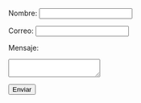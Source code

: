 <form action="https://formspree.io/f/xleqnkvb" method="POST">
  <label for="name">Nombre:</label>
  <input type="text" id="name" name="name" required>

  <label for="email">Correo:</label>
  <input type="email" id="email" name="_replyto" required>

  <label for="message">Mensaje:</label>
  <textarea id="message" name="message" required></textarea>

  <!-- This field is used to prevent spam. Leave it empty. -->
  <input type="text" name="_gotcha" style="display:none">

  <button type="submit">Enviar</button>
</form>